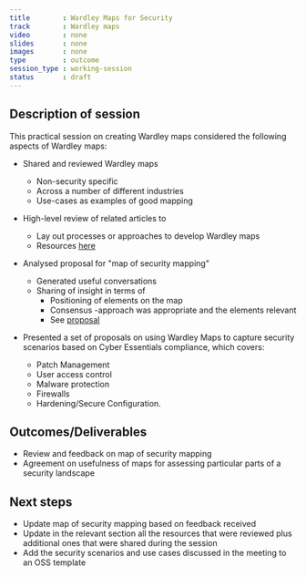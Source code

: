 ```yaml
---
title        : Wardley Maps for Security
track        : Wardley maps
video        : none
slides       : none
images       : none
type         : outcome
session_type : working-session         
status       : draft  
---
```


## Description of session

This practical session on creating Wardley maps considered the following aspects of Wardley maps:

- Shared and reviewed Wardley maps
   - Non-security specific
   - Across a number of different industries
   - Use-cases as examples of good mapping

 - High-level review of related articles to
   - Lay out processes or approaches to develop Wardley maps
   - Resources [here](https://opensecsummit.org/tracks/wardley-maps/)
 
 - Analysed proposal for "map of security mapping"
   - Generated useful conversations
   - Sharing of insight in terms of 
      -  Positioning of elements on the map
      -  Consensus -approach was appropriate and the elements relevant
      - See [proposal](https://twitter.com/madplatt/status/1135850419538804736) 
     
 
 - Presented a set of proposals on using Wardley Maps to capture security scenarios based on Cyber Essentials compliance, which covers: 
   - Patch Management
   - User access control
   - Malware protection
   - Firewalls 
   - Hardening/Secure Configuration.


## Outcomes/Deliverables 

 - Review and feedback on map of security mapping
 - Agreement on usefulness of maps for assessing particular parts of a security landscape

## Next steps

 - Update map of security mapping based on feedback received
 - Update in the relevant section all the resources that were reviewed plus additional ones that were shared during the session
 - Add the security scenarios and use cases discussed in the meeting to an OSS template

